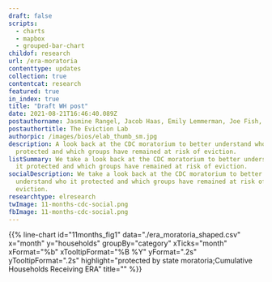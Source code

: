 ```yaml
---
draft: false
scripts:
  - charts
  - mapbox
  - grouped-bar-chart
childof: research
url: /era-moratoria
contenttype: updates
collection: true
contentcat: research
featured: true
in_index: true
title: "Draft WH post"
date: 2021-08-21T16:46:40.089Z
postauthorname: Jasmine Rangel, Jacob Haas, Emily Lemmerman, Joe Fish, and Peter Hepburn
postauthortitle: The Eviction Lab
authorpic: /images/bios/elab_thumb_sm.jpg
description: A look back at the CDC moratorium to better understand who it
  protected and which groups have remained at risk of eviction.
listSummary: We take a look back at the CDC moratorium to better understand who
  it protected and which groups have remained at risk of eviction.
socialDescription: We take a look back at the CDC moratorium to better
  understand who it protected and which groups have remained at risk of
  eviction.
researchtype: elresearch
twImage: 11-months-cdc-social.png
fbImage: 11-months-cdc-social.png
---
```


<div class="d-none d-md-block">
{{% line-chart
  id="11months_fig1"
  data="./era_moratoria_shaped.csv"
  x="month"
  y="households"
  groupBy="category"
  xTicks="month"
  xFormat="%b"
  xTooltipFormat="%B %Y"
  yFormat=".2s"
  yTooltipFormat=".2s"
  highlight="protected by state moratoria;Cumulative Households Receiving ERA"
  title=""
%}}
</div>
